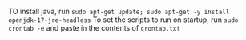 TO install java, run `sudo apt-get update; sudo apt-get -y install openjdk-17-jre-headless`
To set the scripts to run on startup, run `sudo crontab -e` and paste in the contents of `crontab.txt`

